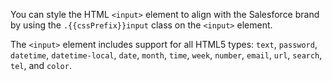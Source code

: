 You can style the HTML `<input>` element to align with the Salesforce brand by using the `.{{cssPrefix}}input` class on the `<input>` element.

The `<input>` element includes support for all HTML5 types: `text`, `password`, `datetime`, `datetime-local`, `date`, `month`, `time`, `week`, `number`, `email`, `url`, `search`, `tel`, and `color`.
